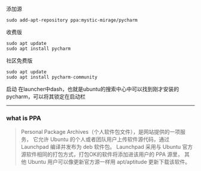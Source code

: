 添加源
``` shell
sudo add-apt-repository ppa:mystic-mirage/pycharm
```
收费版
``` shell
sudo apt update 
sudo apt install pycharm
```
社区免费版
``` shell
sudo apt update 
sudo apt install pycharm-community
```
启动
在launcher中dash，也就是ubuntu的搜索中心中可以找到刚才安装的pycharm，可以将其锁定在启动栏

---
### what is PPA
>Personal Package Archives（个人软件包文件），是网站提供的一项服务，
它允许 Ubuntu 的个人或者团队用户上传软件源代码，通过 Launchpad 编译并发布为 deb 软件包。
Launchpad 采用与 Ubuntu 官方源软件相同的打包方式，打包OK的软件将添加进该用户的 PPA 源里，
其他 Ubuntu 用户可以像更新官方源一样用 apt/aptitude 更新下载该软件。

